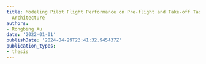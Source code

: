 ```yaml
---
title: Modeling Pilot Flight Performance on Pre-flight and Take-off Tasks with A Cognitive
  Architecture
authors:
- Rongbing Xu
date: '2022-01-01'
publishDate: '2024-04-29T23:41:32.945437Z'
publication_types:
- thesis
---
```

